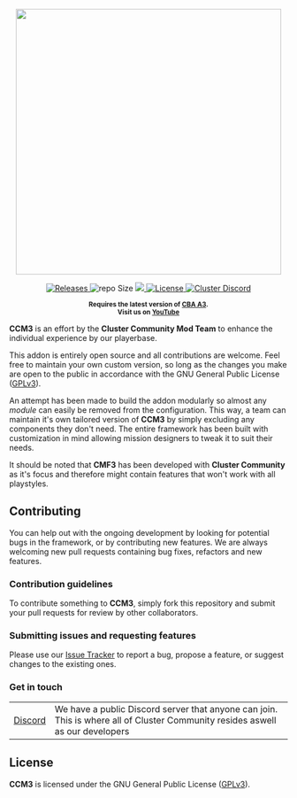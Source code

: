 <p align="center">
    <img src="https://raw.githubusercontent.com/clustermod/CCM3/main/extras/assets/logo/black/ccm3_logo_trans.png" width="480">
</p>

<p align="center">
    <a href="https://github.com/clustermod/CCM3/releases">
        <img src="https://img.shields.io/github/v/release/clustermod/CCM3?style=flat-square" alt="Releases">
    </a>
    <a>
    <img src="https://img.shields.io/github/repo-size/clustermod/CCM3?style=flat-square" alt="repo Size">
    </a>
    <a href="https://github.com/clustermod/CCM3/issues" alt="Issue Tracker">
        <img src="https://img.shields.io/github/issues-raw/clustermod/CCM3?style=flat-square">
    </a>
    <a href="https://github.com/clustermod/CCM3/blob/master/LICENSE">
        <img src="https://img.shields.io/github/license/clustermod/CCM3?style=flat-square" alt="License">
    </a>
    <a href="https://discord.gg/6Sq6hDgbGF">
        <img src="https://img.shields.io/badge/Discord-Join-darkviolet.svg?style=flat-square" alt="Cluster Discord"">
    </a>
</p>

<p align="center">
    <sup><strong>Requires the latest version of <a href="https://github.com/CBATeam/CBA_A3/releases">CBA A3</a>.<br/>
    Visit us on <a href="https://www.youtube.com/channel/UCHvqA1frU_R9cqCW_5rmM4w">YouTube</a></strong></sup>
</p>

**CCM3** is an effort by the **Cluster Community Mod Team** to enhance the individual experience by our playerbase.

This addon is entirely open source and all contributions are welcome. Feel free to maintain your own custom version, so long as the changes you make are open to the public in accordance with the GNU General Public License ([GPLv3](https://github.com/Clustermod/CCM3/blob/master/LICENSE)).

An attempt has been made to build the addon modularly so almost any *module* can easily be removed from the configuration. This way, a team can maintain it's own tailored version of **CCM3** by simply excluding any components they don't need. The entire framework has been built with customization in mind allowing mission designers to tweak it to suit their needs.

It should be noted that **CMF3** has been developed with **Cluster Community** as it's focus and therefore might contain features that won't work with all playstyles.

## Contributing
You can help out with the ongoing development by looking for potential bugs in the framework, or by contributing new features. We are always welcoming new pull requests containing bug fixes, refactors and new features.

### Contribution guidelines
To contribute something to **CCM3**, simply fork this repository and submit your pull requests for review by other collaborators.

### Submitting issues and requesting features
Please use our [Issue Tracker](https://github.com/Tapawingo/CCM3/issues) to report a bug, propose a feature, or suggest changes to the existing ones.

### Get in touch
<table>
  <tr>
    <td><a href="https://discord.com/invite/6Sq6hDgbGF">Discord</a></td>
    <td>We have a public Discord server that anyone can join. This is where all of Cluster Community resides aswell as our developers</td>
  </tr>
</table>

## License
**CCM3** is licensed under the GNU General Public License ([GPLv3](https://github.com/Tapawingo/CMF3/blob/master/LICENSE)).
